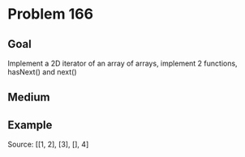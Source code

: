 # Problem 166

## Goal

Implement a 2D iterator of an array of arrays, implement 2 functions, hasNext() and next()

## Medium

## Example

Source: [[1, 2], [3], [], 4]